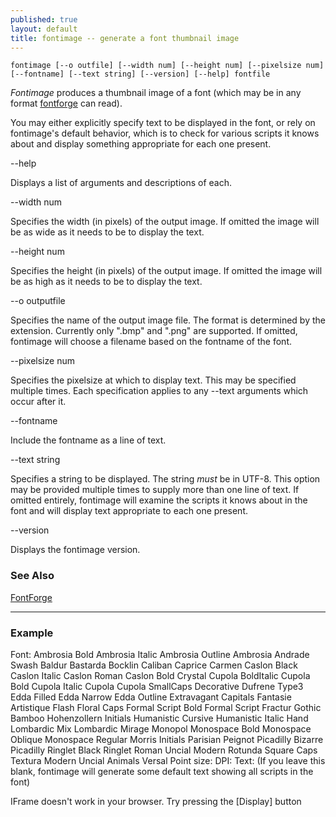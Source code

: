 ```yaml
---
published: true
layout: default
title: fontimage -- generate a font thumbnail image
---
```



`fontimage [--o outfile] [--width num] [--height num] [--pixelsize num]   [--fontname] [--text string] [--version] [--help] fontfile`

*Fontimage* produces a thumbnail image of a font (which may be in any
format [fontforge](/en-US/tutorials/overview/) can read).

You may either explicitly specify text to be displayed in the font, or
rely on fontimage's default behavior, which is to check for various
scripts it knows about and display something appropriate for each one
present.

--help

Displays a list of arguments and descriptions of each.

--width num

Specifies the width (in pixels) of the output image. If omitted the
image will be as wide as it needs to be to display the text.

--height num

Specifies the height (in pixels) of the output image. If omitted the
image will be as high as it needs to be to display the text.

--o outputfile

Specifies the name of the output image file. The format is determined by
the extension. Currently only ".bmp" and ".png" are supported. If
omitted, fontimage will choose a filename based on the fontname of the
font.

--pixelsize num

Specifies the pixelsize at which to display text. This may be specified
multiple times. Each specification applies to any --text arguments which
occur after it.

--fontname

Include the fontname as a line of text.

--text string

Specifies a string to be displayed. The string *must* be in UTF-8. This
option may be provided multiple times to supply more than one line of
text. If omitted entirely, fontimage will examine the scripts it knows
about in the font and will display text appropriate to each one present.

--version

Displays the fontimage version.

### See Also

[FontForge](/en-US/tutorials/overview/)

* * * * *

### Example

Font: Ambrosia Bold Ambrosia Italic Ambrosia Outline Ambrosia Andrade
Swash Baldur Bastarda Bocklin Caliban Caprice Carmen Caslon Black Caslon
Italic Caslon Roman Caslon Bold Crystal Cupola BoldItalic Cupola Bold
Cupola Italic Cupola Cupola SmallCaps Decorative Dufrene Type3 Edda
Filled Edda Narrow Edda Outline Extravagant Capitals Fantasie Artistique
Flash Floral Caps Formal Script Bold Formal Script Fractur Gothic Bamboo
Hohenzollern Initials Humanistic Cursive Humanistic Italic Hand
Lombardic Mix Lombardic Mirage Monopol Monospace Bold Monospace Oblique
Monospace Regular Morris Initials Parisian Peignot Picadilly Bizarre
Picadilly Ringlet Black Ringlet Roman Uncial Modern Rotunda Square Caps
Textura Modern Uncial Animals Versal Point size: DPI: 
 Text: (If you leave this blank, fontimage will generate some default
text showing all scripts in the font)
 

IFrame doesn't work in your browser. Try pressing the [Display] button

